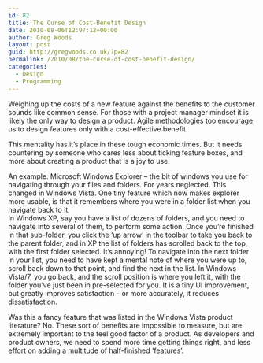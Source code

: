 ```yaml
---
id: 82
title: The Curse of Cost-Benefit Design
date: 2010-08-06T12:07:12+00:00
author: Greg Woods
layout: post
guid: http://gregwoods.co.uk/?p=82
permalink: /2010/08/the-curse-of-cost-benefit-design/
categories:
  - Design
  - Programming
---
```

Weighing up the costs of a new feature against the benefits to the customer sounds like common sense. For those with a project manager mindset it is likely the only way to design a product. Agile methodologies too encourage us to design features only with a cost-effective benefit.

This mentality has it&#8217;s place in these tough economic times. But it needs countering by someone who cares less about ticking feature boxes, and more about creating a product that is a joy to use.

An example. Microsoft Windows Explorer &#8211; the bit of windows you use for navigating through your files and folders. For years neglected. This changed in Windows Vista. One tiny feature which now makes explorer more usable, is that it remembers where you were in a folder list when you navigate back to it.  
In Windows XP, say you have a list of dozens of folders, and you need to navigate into several of them, to perform some action. Once you&#8217;re finished in that sub-folder, you click the &#8216;up arrow&#8217; in the toolbar to take you back to the parent folder, and in XP the list of folders has scrolled back to the top, with the first folder selected. It&#8217;s annoying! To navigate into the next folder in your list, you need to have kept a mental note of where you were up to, scroll back down to that point, and find the next in the list. In Windows Vista/7, you go back, and the scroll position is where you left it, with the folder you&#8217;ve just been in pre-selected for you. It is a tiny UI improvement, but greatly improves satisfaction &#8211; or more accurately, it reduces dissatisfaction.

Was this a fancy feature that was listed in the Windows Vista product literature? No. These sort of benefits are impossible to measure, but are extremely important to the feel good factor of a product. As developers and product owners, we need to spend more time getting things right, and less effort on adding a multitude of half-finished &#8216;features&#8217;.